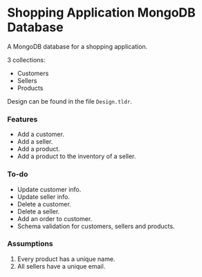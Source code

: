 # Shopping Application MongoDB Database

A MongoDB database for a shopping application.

3 collections:
* Customers
* Sellers
* Products

Design can be found in the file `Design.tldr`.

### Features

* Add a customer.
* Add a seller.
* Add a product.
* Add a product to the inventory of a seller.

### To-do
* Update customer info.
* Update seller info.
* Delete a customer.
* Delete a seller.
* Add an order to customer.
* Schema validation for customers, sellers and products.

### Assumptions

1. Every product has a unique name.
2. All sellers have a unique email.